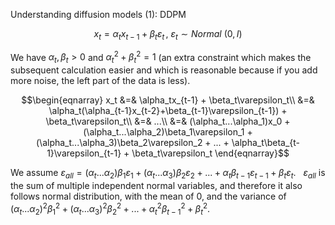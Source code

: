 Understanding diffusion models (1): DDPM

$$x_t = \alpha_tx_{t-1} + \beta_t\varepsilon_t\, , \ \varepsilon_t \sim Normal \ (0,I)$$

We have $\alpha_t, \beta_t > 0$ and $\alpha_t^2 + \beta_t^2 = 1$ (an extra constraint which makes the subsequent calculation easier and which is reasonable because if you add more noise, the left part of the data is less).

$$\begin{eqnarray}
x_t &=& \alpha_tx_{t-1} + \beta_t\varepsilon_t\\
&=& \alpha_t(\alpha_{t-1}x_{t-2}+\beta_{t-1}\varepsilon_{t-1}) + \beta_t\varepsilon_t\\
&=& ...\\
&=& (\alpha_t...\alpha_1)x_0 + (\alpha_t...\alpha_2)\beta_1\varepsilon_1 + (\alpha_t...\alpha_3)\beta_2\varepsilon_2 + ... + \alpha_t\beta_{t-1}\varepsilon_{t-1} + \beta_t\varepsilon_t
\end{eqnarray}$$

We assume $\varepsilon_{all} = (\alpha_t...\alpha_2)\beta_1\varepsilon_1 + (\alpha_t...\alpha_3)\beta_2\varepsilon_2 + ... + \alpha_t\beta_{t-1}\varepsilon_{t-1} + \beta_t\varepsilon_t$. &nbsp; $\varepsilon_{all}$ is the sum of multiple independent normal variables, and therefore it also follows normal distribution, with the mean of 0, and the variance of $(\alpha_t...\alpha_2)^2\beta_1^2 + (\alpha_t...\alpha_3)^2\beta_2^2 + ... + \alpha_t^2\beta_{t-1}^2 + \beta_t^2$.
